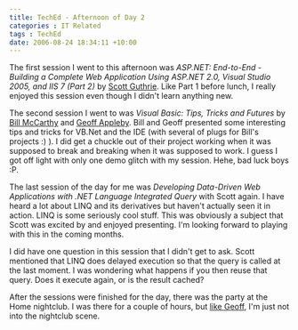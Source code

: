 ```yaml
---
title: TechEd - Afternoon of Day 2
categories : IT Related
tags : TechEd
date: 2006-08-24 18:34:11 +10:00
---
```


The first session I went to this afternoon was _ASP.NET: End-to-End - Building a Complete Web Application Using ASP.NET 2.0, Visual Studio 2005, and IIS 7 (Part 2)_ by [Scott Guthrie][0]. Like Part 1 before lunch, I really enjoyed this session even though I didn't learn anything new.

The second session I went to was _Visual Basic: Tips, Tricks and Futures_ by [Bill McCarthy][1] and [Geoff Appleby][2]. Bill and Geoff presented some interesting tips and tricks for VB.Net and the IDE (with several of plugs for Bill's projects :) ). I did get a chuckle out of their project working when it was supposed to break and breaking when it was supposed to work. I guess I got off light with only one demo glitch with my session. Hehe, bad luck boys :P.

<!--more-->

The last session of the day for me was _Developing Data-Driven Web Applications with .NET Language Integrated Query_ with Scott again. I have heard a lot about LINQ and its derivatives but haven't actually seen it in action. LINQ is some seriously cool stuff. This was obviously a subject that Scott was excited by and enjoyed presenting. I'm looking forward to playing with this in the coming months. 

I did have one question in this session that I didn't get to ask. Scott mentioned that LINQ does delayed execution so that the query is called at the last moment. I was wondering what happens if you then reuse that query. Does it execute again, or is the result cached?

After the sessions were finished for the day, there was the party at the Home nightclub. I was there for a couple of hours, but [like Geoff][3], I'm just not into the nightclub scene.

[0]: http://weblogs.asp.net/scottgu/
[1]: http://msmvps.com/blogs/bill/default.aspx
[2]: http://blogs.crankygoblin.com/blogs/geoff.appleby/
[3]: http://blogs.crankygoblin.com/blogs/geoff.appleby/archive/2006/08/25/Current_Score__Teched3_Me15.aspx
